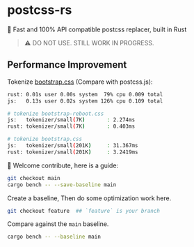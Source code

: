 # postcss-rs

🚀 Fast and 100% API compatible postcss replacer, built in Rust

> ⚠️ DO NOT USE. STILL WORK IN PROGRESS.

## Performance Improvement 

Tokenize [bootstrap.css](./assets/bootstrap.css) (Compare with postcss.js):

```bash
rust: 0.01s user 0.00s system  79% cpu 0.009 total
js:   0.13s user 0.02s system 126% cpu 0.109 total

# tokenize bootstrap-reboot.css
js:   tokenizer/small(7K)       : 2.274ms
rust: tokenizer/small(7K)       : 0.403ms

# tokenize bootstrap.css
js:   tokenizer/small(201K)     : 31.367ms
rust: tokenizer/small(201K)     : 3.2419ms
```

🎉 Welcome contribute, here is a guide:

```bash
git checkout main
cargo bench -- --save-baseline main
```

Create a baseline, Then do some optimization work here.

```bash
git checkout feature  ## `feature` is your branch 
```

Compare against the `main` baseline.

```bash
cargo bench -- --baseline main
```
